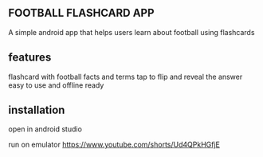 
## FOOTBALL FLASHCARD APP

A simple android app that helps users learn about football using flashcards

## features
flashcard with football facts and terms
tap to flip and reveal the answer
easy to use and offline ready

## installation

open in android studio

run on emulator 
https://www.youtube.com/shorts/Ud4QPkHGfjE


